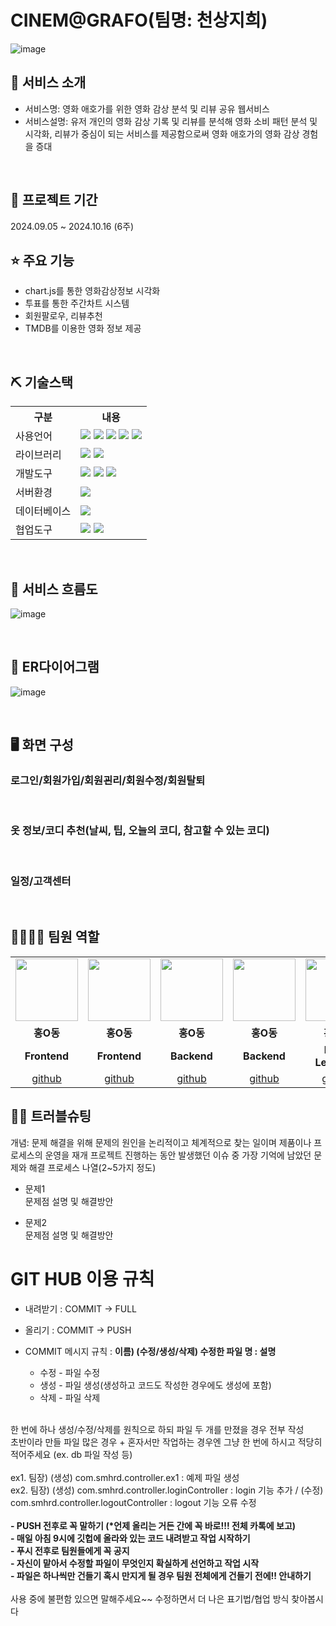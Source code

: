# CINEM@GRAFO(팀명: 천상지희)
![image](https://github.com/user-attachments/assets/12b6a4c7-90fe-4f7c-ad4a-564f7357eef4)


## 👀 서비스 소개
* 서비스명:  영화 애호가를 위한 영화 감상 분석 및 리뷰 공유 웹서비스
* 서비스설명: 유저 개인의 영화 감상 기록 및 리뷰를 분석해 영화 소비 패턴 분석 및 시각화, 리뷰가 중심이 되는 서비스를 제공함으로써 영화 애호가의 영화 감상 경험을 증대
<br>

## 📅 프로젝트 기간
2024.09.05 ~ 2024.10.16 (6주)
<br>

## ⭐ 주요 기능
* chart.js를 통한 영화감상정보 시각화
* 투표를 통한 주간차트 시스템
* 회원팔로우, 리뷰추천
* TMDB를 이용한 영화 정보 제공 
<br>

## ⛏ 기술스택
<table>
    <tr>
        <th>구분</th>
        <th>내용</th>
    </tr>
    <tr>
        <td>사용언어</td>
        <td>
            <img src="https://img.shields.io/badge/Java-007396?style=for-the-badge&logo=Java&logoColor=white"/>
            <img src="https://img.shields.io/badge/python-646464?style=for-the-badge&logo=python&logoColor=white"/>
            <img src="https://img.shields.io/badge/HTML5-E34F26?style=for-the-badge&logo=HTML5&logoColor=white"/>
            <img src="https://img.shields.io/badge/CSS3-1572B6?style=for-the-badge&logo=CSS3&logoColor=white"/>
            <img src="https://img.shields.io/badge/JavaScript-F7DF1E?style=for-the-badge&logo=JavaScript&logoColor=white"/>
        </td>
    </tr>
    <tr>
        <td>라이브러리</td>
        <td>
            <img src="https://img.shields.io/badge/chart.js-7952B3?style=for-the-badge&logo=chart.js&logoColor=white"/>
            <img src="https://img.shields.io/badge/NaverLogin-03c75?style=for-the-badge&logo=naver&logoColor=white"/>
        </td>
    </tr>
    <tr>
        <td>개발도구</td>
        <td>
            <img src="https://img.shields.io/badge/Eclipse-2C2255?style=for-the-badge&logo=Eclipse&logoColor=white"/>
            <img src="https://img.shields.io/badge/jupyter-F37726?style=for-the-badge&logo=jupyter&logoColor=white"/>
            <img src="https://img.shields.io/badge/VSCode-007ACC?style=for-the-badge&logo=VisualStudioCode&logoColor=white"/>
        </td>
    </tr>
    <tr>
        <td>서버환경</td>
        <td>
            <img src="https://img.shields.io/badge/Apache Tomcat-D22128?style=for-the-badge&logo=Apache Tomcat&logoColor=white"/>
        </td>
    </tr>
    <tr>
        <td>데이터베이스</td>
        <td>
            <img src="https://img.shields.io/badge/Oracle 11g-F80000?style=for-the-badge&logo=Oracle&logoColor=white"/>
        </td>
    </tr>
    <tr>
        <td>협업도구</td>
        <td>
            <img src="https://img.shields.io/badge/Git-F05032?style=for-the-badge&logo=Git&logoColor=white"/>
            <img src="https://img.shields.io/badge/GitHub-181717?style=for-the-badge&logo=GitHub&logoColor=white"/>
        </td>
    </tr>
</table>


<br>

## 📌 서비스 흐름도
![image](https://github.com/user-attachments/assets/76261587-532b-4772-8b18-bd96513077ce)

<br>

## 📌 ER다이어그램
![image](https://github.com/user-attachments/assets/28707066-6946-4257-a237-6095a68e5045)

<br>

## 🖥 화면 구성

### 로그인/회원가입/회원괸리/회원수정/회원탈퇴

<br>

### 옷 정보/코디 추천(날씨, 팁, 오늘의 코디, 참고할 수 있는 코디)

<br>

### 일정/고객센터

<br>

## 👨‍👩‍👦‍👦 팀원 역할
<table>
  <tr>
    <td align="center"><img src="https://item.kakaocdn.net/do/fd49574de6581aa2a91d82ff6adb6c0115b3f4e3c2033bfd702a321ec6eda72c" width="100" height="100"/></td>
    <td align="center"><img src="https://mb.ntdtv.kr/assets/uploads/2019/01/Screen-Shot-2019-01-08-at-4.31.55-PM-e1546932545978.png" width="100" height="100"/></td>
    <td align="center"><img src="https://mblogthumb-phinf.pstatic.net/20160127_177/krazymouse_1453865104404DjQIi_PNG/%C4%AB%C4%AB%BF%C0%C7%C1%B7%BB%C1%EE_%B6%F3%C0%CC%BE%F0.png?type=w2" width="100" height="100"/></td>
    <td align="center"><img src="https://i.pinimg.com/236x/ed/bb/53/edbb53d4f6dd710431c1140551404af9.jpg" width="100" height="100"/></td>
    <td align="center"><img src="https://pbs.twimg.com/media/B-n6uPYUUAAZSUx.png" width="100" height="100"/></td>
  </tr>
  <tr>
    <td align="center"><strong>홍O동</strong></td>
    <td align="center"><strong>홍O동</strong></td>
    <td align="center"><strong>홍O동</strong></td>
    <td align="center"><strong>홍O동</strong></td>
    <td align="center"><strong>홍O동</strong></td>
  </tr>
  <tr>
    <td align="center"><b>Frontend</b></td>
    <td align="center"><b>Frontend</b></td>
    <td align="center"><b>Backend</b></td>
    <td align="center"><b>Backend</b></td>
    <td align="center"><b>Deep Learning</b></td>
  </tr>
  <tr>
    <td align="center"><a href="https://github.com/자신의username작성해주세요" target='_blank'>github</a></td>
    <td align="center"><a href="https://github.com/자신의username작성해주세요" target='_blank'>github</a></td>
    <td align="center"><a href="https://github.com/자신의username작성해주세요" target='_blank'>github</a></td>
    <td align="center"><a href="https://github.com/자신의username작성해주세요" target='_blank'>github</a></td>
    <td align="center"><a href="https://github.com/자신의username작성해주세요" target='_blank'>github</a></td>
  </tr>
</table>

## 🤾‍♂️ 트러블슈팅
개념: 문제 해결을 위해 문제의 원인을 논리적이고 체계적으로 찾는 일이며 제품이나 프로세스의 운영을 재개
프로젝트 진행하는 동안 발생했던 이슈 중 가장 기억에 남았던 문제와 해결 프로세스 나열(2~5가지 정도)
  
* 문제1<br>
 문제점 설명 및 해결방안
 
* 문제2<br>
 문제점 설명 및 해결방안






# GIT HUB 이용 규칙
 - 내려받기 : COMMIT -> FULL
 - 올리기 :  COMMIT -> PUSH

 - COMMIT 메시지 규칙 : <b>이름) (수정/생성/삭제) 수정한 파일 명 : 설명</b>
   - 수정 - 파일 수정
   - 생성 - 파일 생성(생성하고 코드도 작성한 경우에도 생성에 포함)
   - 삭제 - 파일 삭제
<br>
한 번에 하나 생성/수정/삭제를 원칙으로 하되 파일 두 개를 만졌을 경우 전부 작성 <br>
초반이라 만들 파일 많은 경우 + 혼자서만 작업하는 경우엔 그냥 한 번에 하시고 적당히 적어주세요 (ex. db 파일 작성 등)<br> <br>
ex1. 팀장) (생성) com.smhrd.controller.ex1 : 예제 파일 생성 <br>
ex2. 팀장) (생성) com.smhrd.controller.loginController : login 기능 추가 / (수정) com.smhrd.controller.logoutController : logout 기능 오류 수정
         
<br>
<br>
<b>
 - PUSH 전후로 꼭 말하기 (*언제 올리는 거든 간에 꼭 바로!!! 전체 카톡에 보고) <br>
 - 매일 아침 9시에 깃헙에 올라와 있는 코드 내려받고 작업 시작하기<br>
 - 푸시 전후로 팀원들에게 꼭 공지<br>
 - 자신이 맡아서 수정할 파일이 무엇인지 확실하게 선언하고 작업 시작<br>
 - 파일은 하나씩만 건들기 혹시 만지게 될 경우 팀원 전체에게 건들기 전에!! 안내하기<br>
</b>

<br>
사용 중에 불편함 있으면 말해주세요~~ 수정하면서 더 나은 표기법/협업 방식 찾아봅시다 





